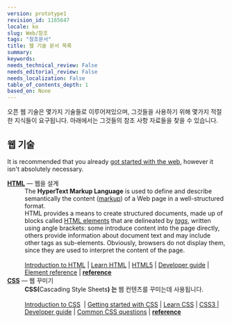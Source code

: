 ```yaml
---
version: prototype1
revision_id: 1165647
locale: ko
slug: Web/참조
tags: "참조문서"
title: 웹 기술 문서 목록
summary: 
keywords: 
needs_technical_review: False
needs_editorial_review: False
needs_localization: False
table_of_contents_depth: 1
based_on: None
---
```

<p>오픈 웹 기술은 몇가지 기술들로 이루어져있으며, 그것들을 사용하기 위해 몇가지 적절한 지식들이 요구됩니다. 아래에서는 그것들의 참조 사항 자료들을 찾을 수 있습니다.</p>

<div class="row topicpage-table">
<div class="section">
<h2 class="Documentation" id="Docs_for_add-on_developers" name="Docs_for_add-on_developers">웹 기술</h2>

<dl>
 <dt>
 <p>It is recommended that you already <a href="https://developer.mozilla.org/en-US/docs/Learn/Getting_started_with_the_web">got started with the web</a>, however it isn't absolutely necessary.</p>
 </dt>
 <dt><strong><a href="https://developer.mozilla.org/en-US/docs/Glossary/HTML">HTML</a></strong> — 웹을 설계</dt>
 <dd>The <strong>HyperText Markup Language</strong> is used to define and describe semantically the content (<a href="https://developer.mozilla.org/en-US/docs/Glossary/markup">markup</a>) of a Web page in a well-structured format.<br />
 HTML provides a means to create structured documents, made up of blocks called <a href="https://developer.mozilla.org/en-US/docs/Web/HTML/Element">HTML elements</a> that are delineated by <em><a href="https://developer.mozilla.org/en-US/docs/Glossary/Tag">tags</a></em>, written using angle brackets: some introduce content into the page directly, others provide information about document text and may include other tags as sub-elements. Obviously, browsers do not display them, since they are used to interpret the content of the page.<br />
 <br />
 <a href="https://developer.mozilla.org/en-US/Learn/HTML/Introduction_to_HTML">Introduction to HTML</a> | <a href="https://developer.mozilla.org/en-US/Learn/HTML">Learn HTML</a> | <a href="https://developer.mozilla.org/en-US/docs/Web/Guide/HTML/HTML5">HTML5</a> | <a href="https://developer.mozilla.org/en-US/docs/Web/Guide/HTML">Developer guide</a> | <a href="https://developer.mozilla.org/en-US/docs/Web/HTML/Element">Element reference</a> | <strong><a href="https://developer.mozilla.org/en-US/docs/Web/HTML/Reference">reference</a></strong></dd>
 <dt><strong><a href="https://developer.mozilla.org/en-US/docs/Glossary/CSS">CSS</a></strong> — 웹 꾸미기</dt>
 <dd><strong>CSS(</strong>Cascading Style Sheets<strong>) 는 </strong>웹 컨텐츠를 꾸미는데 사용됩니다.</dd>
 <dd><br />
 <a href="https://developer.mozilla.org/en-US/Learn/CSS/Introduction_to_CSS">Introduction to CSS</a>&nbsp; | <a href="https://developer.mozilla.org/en-US/docs/Web/Guide/CSS/Getting_started">Getting started with CSS</a> | <a href="https://developer.mozilla.org/en-US/Learn/CSS">Learn CSS</a> | <a href="https://developer.mozilla.org/en-US/docs/Web/CSS/CSS3">CSS3 </a>| <a href="https://developer.mozilla.org/en-US/docs/Web/Guide/CSS">Developer guide</a> | <a href="https://developer.mozilla.org/en-US/docs/Web/CSS/Common_CSS_Questions">Common CSS questions</a> | <strong><a href="https://developer.mozilla.org/en-US/docs/Web/CSS/Reference">reference</a></strong></dd>
</dl>
</div>
</div>

<p>&nbsp;</p>

